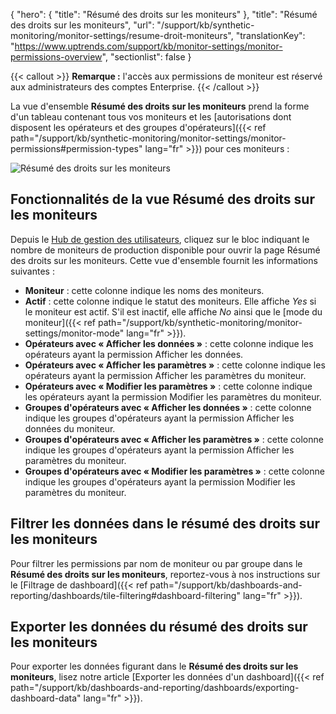{
"hero": {
"title": "Résumé des droits sur les moniteurs"
},
"title": "Résumé des droits sur les moniteurs",
"url": "/support/kb/synthetic-monitoring/monitor-settings/resume-droit-moniteurs",
"translationKey": "https://www.uptrends.com/support/kb/monitor-settings/monitor-permissions-overview",
"sectionlist": false
}

{{< callout >}} **Remarque :** l'accès aux permissions de moniteur est réservé aux administrateurs des comptes Enterprise. {{< /callout >}}

La vue d'ensemble **Résumé des droits sur les moniteurs** prend la forme d'un tableau contenant tous vos moniteurs et les [autorisations dont disposent les opérateurs et des groupes d'opérateurs]({{< ref path="/support/kb/synthetic-monitoring/monitor-settings/monitor-permissions#permission-types" lang="fr" >}}) pour ces moniteurs :

![Résumé des droits sur les moniteurs](/img/content/gif-monitor-permissions-overview.gif)

## Fonctionnalités de la vue Résumé des droits sur les moniteurs

Depuis le [Hub de gestion des utilisateurs](https://app.uptrends.com/Hubs/UserManagement), cliquez sur le bloc indiquant le nombre de moniteurs de production disponible pour ouvrir la page Résumé des droits sur les moniteurs. Cette vue d'ensemble fournit les informations suivantes :

- **Moniteur** : cette colonne indique les noms des moniteurs.
- **Actif** : cette colonne indique le statut des moniteurs. Elle affiche *Yes* si le moniteur est actif. S'il est inactif, elle affiche *No* ainsi que le [mode du moniteur]({{< ref path="/support/kb/synthetic-monitoring/monitor-settings/monitor-mode" lang="fr" >}}).
- **Opérateurs avec « Afficher les données »** : cette colonne indique les opérateurs ayant la permission Afficher les données.
- **Opérateurs avec « Afficher les paramètres »** : cette colonne indique les opérateurs ayant la permission Afficher les paramètres du moniteur.
- **Opérateurs avec « Modifier les paramètres »** : cette colonne indique les opérateurs ayant la permission Modifier les paramètres du moniteur.
- **Groupes d'opérateurs avec « Afficher les données »** : cette colonne indique les groupes d'opérateurs ayant la permission Afficher les données du moniteur.
- **Groupes d'opérateurs avec « Afficher les paramètres »** : cette colonne indique les groupes d'opérateurs ayant la permission Afficher les paramètres du moniteur.
- **Groupes d'opérateurs avec « Modifier les paramètres »** : cette colonne indique les groupes d'opérateurs ayant la permission Modifier les paramètres du moniteur.

## Filtrer les données dans le résumé des droits sur les moniteurs

Pour filtrer les permissions par nom de moniteur ou par groupe dans le **Résumé des droits sur les moniteurs**, reportez-vous à nos instructions sur le [Filtrage de dashboard]({{< ref path="/support/kb/dashboards-and-reporting/dashboards/tile-filtering#dashboard-filtering" lang="fr" >}}).

## Exporter les données du résumé des droits sur les moniteurs

Pour exporter les données figurant dans le **Résumé des droits sur les moniteurs**, lisez notre article [Exporter les données d'un dashboard]({{< ref path="/support/kb/dashboards-and-reporting/dashboards/exporting-dashboard-data" lang="fr" >}}).